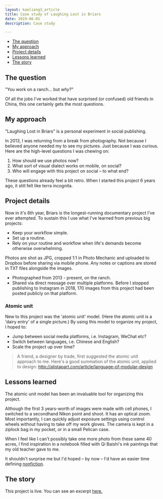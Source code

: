 ```yaml
---
layout: kaoliang3_article
title: Case study of Laughing Lost in Briars
date: 2019-06-01
description: Case study

---
```




* [The question](https://www.zachmccabe.com/case_study_briars.html#the-question)
* [My approach](https://www.zachmccabe.com/case_study_briars.html#my-approach)
* [Project details](https://www.zachmccabe.com/case_study_briars.html#project-details)
* [Lessons learned](https://www.zachmccabe.com/case_study_briars.html#lessons-learned)
* [The story](https://www.zachmccabe.com/case_study_briars.html#the-story)


## The question

"You work on a ranch… but *why*?"

Of all the jobs I've worked that have surprised (or confused) old friends in China, this one certainly gets the most questions. 


## My approach

"Laughing Lost in Briars" is a personal experiment in social publishing.

In 2013, I was returning from a break from photography. Not because I believed anyone needed my to see my pictures. Just because I was curious. Here are the high-level questions I was chewing on:

1. How should we use photos now?
2. What sort of visual dialect works on mobile, on social?
3. Who will engage with this project on social – to what end?

These questions already feel a bit retro. When I started this project 6 years ago, it still felt like terra incognita.



## Project details

Now in it's 6th year, Briars is the longest-running documentary project I've ever attempted. To sustain this I use what I've learned from previous big projects: 

- Keep your workflow simple.
- Set up a routine.
- Rely on your routine and workflow when life's demands become otherwise overwhelming.

Photos are shot as JPG, cropped 1:1 in Photo Mechanic and uploaded to Dropbox before sharing via mobile phone. Any notes or captions are stored in TXT files alongside the images.

- Photographed from 2013 - present, on the ranch.
- Shared via direct message over multiple platforms. Before I stopped publishing to Instagram in 2018, 170 images from this project had been posted publicly on that platform.


### Atomic unit

New to this project was the 'atomic unit' model. (Here the atomic unit is a 'dairy entry' of a single picture.) By using this model to organize my project, I hoped to:

- Jump between social media platforms, i.e. Instagram, WeChat etc? 
- Switch between languages, i.e. Chinese and English?
- Scale the project up over time?


> A friend, a designer by trade, first suggested the atomic unit approach to me. Here's a good summation of the atomic unit, applied to design: <http://alistapart.com/article/language-of-modular-design>



## Lessons learned

The atomic unit model has been an invaluable tool for organizing this project.

Although the first 3 years-worth of images were made with cell phones, I  switched to a secondhand Nikon point and shoot. It has an optical zoom. Most importantly, I can quickly adjust exposure settings using control wheels without having to take off my work gloves. The camera is kept in a ziplock bag in my pocket, or in a small Pelican case.

When I feel like I can't possibly take one more photo from these same 40 acres, I find inspiration in a notebook filled with Qi Baishi's ink paintings that my old teacher gave to me.

It shouldn't surprise me but I'd hoped – by now – I'd have an easier time defining [nonfiction](https://www.zachmccabe.com/nonfiction.html).


## The story

This project is live. You can see an excerpt [here.]()
